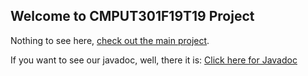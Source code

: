 ## Welcome to CMPUT301F19T19 Project

Nothing to see here, [check out the main project](https://github.com/CMPUT301F19T19/legendary-fiesta).

If you want to see our javadoc, well, there it is: [Click here for Javadoc](https://cmput301f19t19.github.io/javadoc/)
